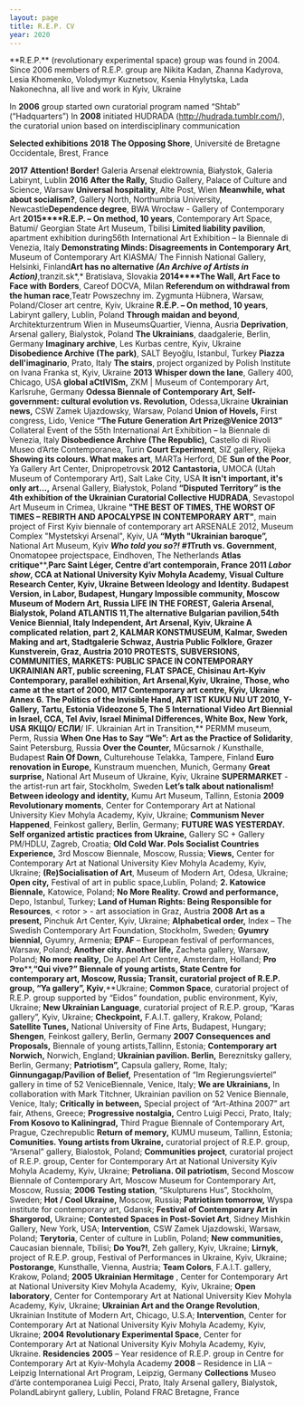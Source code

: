 ```yaml
---
layout: page
title: R.E.P. CV
year: 2020
---
```


<section markdown="1" class="EN">
**R.E.P.**
(revolutionary experimental space) group was found in 2004. 
Since 2006 members of R.E.P. group are Nikita Kadan, Zhanna Kadyrova, Lesia Khomenko,
Volodymyr Kuznetsov, Ksenia Hnylytska, Lada Nakonechna,
all live and work in Kyiv, Ukraine

In **2006** group started own curatorial program
named “Shtab” (“Hadquarters”)
In **2008**
initiated HUDRADA (http://hudrada.tumblr.com/), the curatorial
union based on interdisciplinary communication

**Selected exhibitions**
**2018**
**The
Opposing Shore**, Université de Bretagne
Occidentale, Brest, France

**2017**
**Attention! Border!** Galeria
Arsenał
elektrownia, Białystok,
Galeria Labirynt, Lublin
**2016**
**After the
Rally,** Studio Gallery, Palace of Culture and Science, Warsaw
**Universal hospitality**, Alte Post, Wien
**Meanwhile, what
about socialism?**, Gallery North, Northumbria University, Newcastle**Dependence degree**, BWA Wrocław - Gallery of
Contemporary Art
**2015****R.E.P. – On method, 10 years**, Contemporary Art Space, Batumi/ Georgian State Art Museum, Tbilisi
**Limited liability pavilion**, apartment exhibition during56th International Art Exhibition – la Biennale di Venezia, Italy
**Demonstrating Minds:
Disagreements in Contemporary Art**, Museum of Contemporary Art KIASMA/
The Finnish National Gallery, Helsinki, Finland**Art has no alternative** ***(An Archive of Artists in Action)***,tranzit.sk*,* Bratislava,
Slovakia
**2014****The Wall, Art Face to Face with Borders**, Careof
DOCVA, Milan
**Referendum on withdrawal from the human race**,Teatr Powszechny im. Zygmunta Hübnera, Warsaw, Poland/Closer art centre,
Kyiv, Ukraine
**R.E.P. – On method, 10 years**, Labirynt gallery, Lublin, Poland
**Through maidan and beyond**, Architekturzentrum Wien in MuseumsQuartier,
Vienna, Ausria 
**Deprivation**, Arsenal gallery, Bialystok, Poland
**The Ukrainians**, daadgalerie, Berlin, Germany
**Imaginary archive**, Les Kurbas centre, Kyiv, Ukraine
**Disobedience Archive (The park)**, SALT Beyoğlu, Istanbul, Turkey
**Piazza dell'imaginario**, Prato, Italy
**The stairs**, project organized by Polish Institute on Ivana Franka st, Kyiv,
Ukraine
**2013** 
**Whisper down the lane**, Gallery 400, Chicago, USA
**global aCtIVISm,** ZKM | Museum
of Contemporary Art, Karlsruhe, Germany
**Odessa
Biennale of Contemporary Art, Self-government:
cultural evolution vs. Revolution,**
Odessa,Ukraine
**Ukrainian news,** CSW Zamek Ujazdowsky,
Warsaw, Poland
**Union of Hovels,**
First congress, Lido, Venice
**“The Future Generation Art Prize@Venice 2013”** Collateral Event of the 55th International Art Exhibition – la Biennale
di Venezia, Italy
**Disobedience Archive (The Republic),** Castello di Rivoli Museo d’Arte Contemporanea, Turin
**Court
Experiment**, SIZ gallery, Rijeka
**Showing its
colours. What makes art**, MARTa Herford, DE
**Sun of the
Poor**, Ya Gallery Art Center,
Dnipropetrovsk
**2012**
**Cantastoria,** UMOCA (Utah Museum
of Contemporary Art), Salt Lake City, USA
**It isn't
important, it's only art...,** Arsenal Gallery, Białystok, Poland
**“Disputed
Territory” is the 4th exhibition of the Ukrainian Curatorial Collective HUDRADA**, Sevastopol
Art Museum in Crimea, Ukraine
**"THE BEST OF TIMES, THE WORST OF TIMES – REBIRTH
AND APOCALYPSE IN CONTEMPORARY ART"**, main project of First Kyiv biennale
of contemporary art ARSENALE 2012, Museum Complex
"Mystetskyi Arsenal", Kyiv, UA
**“Myth
"Ukrainian baroque”,** National Art Museum, Kyiv
***Who told you so?!
#1*****Truth vs. Government**, Onomatopee
projectspace, Eindhoven, The Netherlands
**Atlas critique****,**Parc Saint Léger, Centre d’art
contemporain, France
**2011**
***Labor show***, CCA at
National University Kyiv Mohyla Academy, Visual Culture Research
Center, Kyiv, Ukraine
**Between
Ideology and Identity**. Budapest Version, in Labor,
Budapest, Hungary
**Impossible community**, Moscow
Museum of Modern Art, Russia 
**LIFE IN THE FOREST**, Galeria
Arsenal, Bialystok, Poland 
**ATLANTIS 11,****The alternative Bulgarian pavilion,**54th
Venice Biennial, Italy
**Independent,** Art Arsenal, Kyiv, Ukraine 
**A
complicated relation,** part 2, KALMAR KONSTMUSEUM, Kalmar, Sweden
**Making and art**,
Stadtgalerie Schwaz, Austria
**Public Folklore**, Grazer
Kunstverein, Graz, Austria 
**2010**
**PROTESTS, SUBVERSIONS, COMMUNITIES,
MARKETS: PUBLIC SPACE IN CONTEMPORARY UKRAINIAN ART**,
public screening, FLAT
SPACE, Chisinau 
**Art-Kyiv Contemporary,** parallel
exhibition, Art Arsenal,Kyiv,
Ukraine,
**Those, who came at the start of 2000**,
M17 Contemporary art centre, Kyiv, Ukraine
**Annex 6.** **The Politics of the Invisible Hand**,
ART IST KUKU NU UT 2010, Y-Gallery, Tartu,
Estonia
**Videozone 5, The 5 International Video Art
Biennial in Israel,** CCA, Tel Aviv, Israel
**Minimal Differences****,** White
Box, New York, USA
**ЯКЩО****/** **ЕСЛИ****/ IF. Ukrainian Art in Transition,** PERMM museum, Perm, Russia
**When One Has to Say “We”: Art as the Practice of
Solidarity**, Saint Petersburg, Russia 
**Over the
Counter,** Műcsarnok / Kunsthalle, Budapest
**Rain Of
Down,** Culturehouse Telakka, Tampere, Finland
**Euro renovation in Europe,** Kunstraum
muenchen, Munich, Germany
**Great surprise,** National Art Museum of Ukraine, Kyiv,
Ukraine
**SUPERMARKET** - the
artist-run art fair, Stockholm, Sweden
**Let’s talk about nationalism! Between ideology and identity,** Kumu Art
Museum, Tallinn, Estonia
**2009**
**Revolutionary moments**, Center
for Contemporary Art at National University Kiev Mohyla Academy,  Kyiv, Ukraine;
**Communism Never Happened**,
Feinkost gallery, Berlin, Germany;
**FUTURE WAS YESTERDAY. Self organized artistic
practices from Ukraine,** Gallery SC + Gallery PM/HDLU,
Zagreb, Croatia;
**Old Cold War. Pols Socialist Countries Experience,** 3rd
Moscow Biennale, Moscow, Russia;
**Views,** Center for
Contemporary Art at National University Kiev Mohyla Academy, Kyiv, Ukraine;
**(Re)Socialisation of Art**, Museum of
Modern Art, Odesa, Ukraine;
**Open city,** Festival of
art in public space,Lublin, Poland;
**2. Katowice Biennale,** Katowice,
Poland;
**No More Reality. Crowd and performance,** Depo,
Istanbul, Turkey;
**Land of Human Rights: Being Responsible for
Resources**, < rotor > - art association in Graz, Austria
**2008**
**Art as a present,** Pinchuk Art
Center, Kyiv, Ukraine;
**Alphabetical order,** Index – The
Swedish Contemporary Art Foundation, Stockholm, Sweden;
**Gyumry biennial,** Gyumry,
Armenia;
**EPAF** – European
festival of performances, Warsaw, Poland;
**Another city. Another life,** Zacheta
gallery, Warsaw, Poland;
**No more reality,** De Appel Art
Centre, Amsterdam, Holland;
**Pro** **Это****,**“Qui vive?” Biennale of young artists, State Centre
for contemporary art, Moscow, Russia;
**Transit**, curatorial projeсt
of R.E.P. group, “Ya gallery”, Kyiv**,**Ukraine;
**Common Space**, curatorial projeсt
of R.E.P. group supported by “Eidos” foundation, public
environment, Kyiv, Ukraine;
**New Ukrainian Language**, curatorial projeсt
of R.E.P. group, “Karas gallery”, Kyiv,
Ukraine;
**Checkpoint,** F.A.I.T.
gallery, Krakow, Poland;
**Satellite Tunes,** National University of Fine Arts, Budapest,
Hungary;
**Shengen**, Feinkost gallery, Berlin, Germany
**2007**
**Consequences and Proposals,** Biennale
of young artists,Tallinn, Estonia;
**Contemporary art Norwich,** Norwich,
England;
**Ukrainian pavilion. Berlin,** Bereznitsky
gallery, Berlin, Germany;
**Patriotism”,** Capsula
gallery, Rome, Italy;
**Ginnungagap/Pavilion of Belief,** Presentation
of “Im Regierungsviertel” gallery in time of 52 VeniceBiennale, Venice,
Italy;
**We are Ukrainians,** In
collaboration with Mark Titchner, Ukrainian pavilion on 52 Venice Biennale,
Venice, Italy;
**Critically in between,** Special
project of “Art-Athina 2007” art fair, Athens, Greece;
**Progressive nostalgia,** Centro
Luigi Pecci, Prato, Italy;
**From Kosovo to Kaliningrad,** Third
Prague Biennale of Contemporary Art, Prague, Czechrepublic
**Return of memory,** KUMU museum,
Tallinn, Estonia;
**Comunities. Young artists from Ukraine,** curatorial
project of R.E.P. group, “Arsenal” gallery, Bialostok, Poland;
**Communities project**, curatorial
project of R.E.P. group, Center for Contemporary Art at National University
Kyiv Mohyla Academy, Kyiv, Ukraine;
**Petroliana. Oil patriotism**,
Second Moscow Biennale of Contemporary Art, Moscow Museum for Contemporary Art,
Moscow, Russia;
**2006** 
**Testing station**, “Skulpturens
Hus”, Stockholm, Sweden;
**Hot / Cool Ukraine,** Moscow,
Russia;
**Patriotism tomorrow,** Wyspa
institute for contemporary art, Gdansk;
**Festival of Contemporary Art in Shargorod,**
Ukraine;
**Contested Spaces in Post-Soviet Art**,
Sidney Mishkin Gallery, New York, USA;
**Intervention**, CSW Zamek
Ujazdowski, Warsaw, Poland;
**Terytoria**, Center of
culture in Lublin, Poland;
**New communities,** Caucasian
biennale, Tbilisi;
**Do You?!**, Zeh
gallery, Kyiv, Ukraine;
**Lirnyk**, project of
R.E.P. group, Festival of Performances in Ukraine, Kyiv, Ukraine;
**Postorange**, Kunsthalle, Vienna, Austria;
**Team Colors**, F.A.I.T.
gallery, Krakow, Poland;
**2005**
**Ukrainian
Hermitage** , Center for Contemporary Art at National University
Kiev Mohyla Academy,  Kyiv, Ukraine;
**Open laboratory**, Center for
Contemporary Art at National University Kiev Mohyla Academy, Kyiv, Ukraine;
**Ukrainian Art and the Orange Revolution**,
Ukrainian Institute of Modern Art, Chicago, U.S.A;
**Intervention**, Center for
Contemporary Art at National University Kyiv Mohyla Academy, Kyiv, Ukraine;
**2004** 
**Revolutionary Experimental Space**,
Center for Contemporary Art at National University Kyiv Mohyla Academy, Kyiv,
Ukraine.
**Residencies**
**2005** – Year
residence of R.E.P. group in Centre for Contemporary Art at Kyiv-Mohyla Academy
**2008** – Residence
in LIA – Leipzig International Art Program, Leipzig, Germany
**Collections**
Museo d’árte
contemporanea Luigi Pecci, Prato, Italy
Arsenal gallery, Bialystok, PolandLabirynt gallery, Lublin, Poland
FRAC Bretagne, France
</section>


<section markdown="1" class="UKR>">
</section>